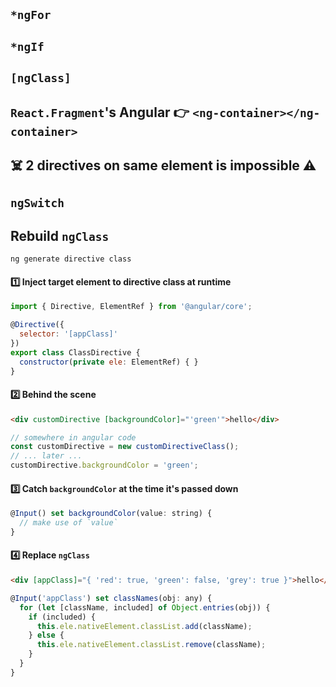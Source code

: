 ## `*ngFor`

## `*ngIf`

## `[ngClass]`

## `React.Fragment`'s Angular 👉 `<ng-container></ng-container>`

## ☠️ 2 directives on same element is impossible ⚠️

## `ngSwitch`

## Rebuild `ngClass`
```console
ng generate directive class
```

#### :one: Inject target element to directive class at runtime
```js
import { Directive, ElementRef } from '@angular/core';

@Directive({
  selector: '[appClass]'
})
export class ClassDirective {
  constructor(private ele: ElementRef) { }
}
```

#### :two: Behind the scene
```html
<div customDirective [backgroundColor]="'green'">hello</div>
```
```js
// somewhere in angular code
const customDirective = new customDirectiveClass();
// ... later ...
customDirective.backgroundColor = 'green';
```

#### :three: Catch `backgroundColor` at the time it's passed down
```js
@Input() set backgroundColor(value: string) {
  // make use of `value`
}
```

#### :four: Replace `ngClass`
```html
<div [appClass]="{ 'red': true, 'green': false, 'grey': true }">hello</div>
```

```js
@Input('appClass') set classNames(obj: any) {
  for (let [className, included] of Object.entries(obj)) {
    if (included) {
      this.ele.nativeElement.classList.add(className);
    } else {
      this.ele.nativeElement.classList.remove(className);
    }
  }
}
```
